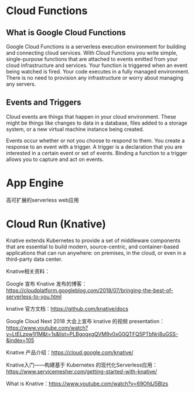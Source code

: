 
# Cloud Functions
## What is Google Cloud Functions
Google Cloud Functions is a serverless execution environment for building and connecting cloud services. With Cloud Functions you write simple, single-purpose functions that are attached to events emitted from your cloud infrastructure and services. Your function is triggered when an event being watched is fired. Your code executes in a fully managed environment. There is no need to provision any infrastructure or worry about managing any servers.

## Events and Triggers
Cloud events are things that happen in your cloud environment. These might be things like changes to data in a database, files added to a storage system, or a new virtual machine instance being created.

Events occur whether or not you choose to respond to them. You create a response to an event with a trigger. A trigger is a declaration that you are interested in a certain event or set of events. Binding a function to a trigger allows you to capture and act on events. 

# App Engine 
高可扩展的serverless web应用

# Cloud Run (Knative)
Knative extends Kubernetes to provide a set of middleware components that are essential to build modern, source-centric, and container-based applications that can run anywhere: on premises, in the cloud, or even in a third-party data center.

Knative相关资料：

Google 宣布 Knative 发布的博客：https://cloudplatform.googleblog.com/2018/07/bringing-the-best-of-serverless-to-you.html

knative 官方文档：https://github.com/knative/docs

Google Cloud Next 2018 大会上宣布 knative 的视频 presentation：https://www.youtube.com/watch?v=LtELzpw1l1M&t=1s&list=PLBgogxgQVM9v0xG0QTFQ5PTbNrj8uGSS-&index=105

Knative 产品介绍：https://cloud.google.com/knative/

Knative入门——构建基于 Kubernetes 的现代化Serverless应用：https://www.servicemesher.com/getting-started-with-knative/

What is Knative：https://www.youtube.com/watch?v=69OfdJ5BIzs
